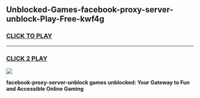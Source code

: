 
## Unblocked-Games-facebook-proxy-server-unblock-Play-Free-kwf4g
<h3>
<a href="https://premium76.site?title=facebook-proxy-server-unblock&ref=18A1">CLICK TO PLAY</a></h3>
<hr>

<h3>
<a href="https://premium76.site?title=facebook-proxy-server-unblock&ref=18A1">CLICK 2 PLAY</a>
  
</h3>

<a href="https://premium76.site?title=facebook-proxy-server-unblock&ref=18A1"><img src="https://clearcache.store/games.png"></a>


**facebook-proxy-server-unblock games unblocked: Your Gateway to Fun and Accessible Online Gaming**
